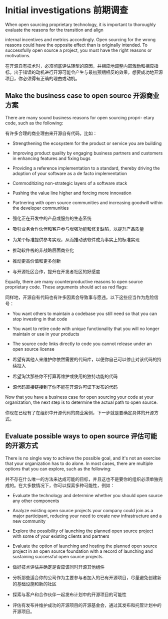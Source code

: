 
Initial investigations 
前期调查
======================

When open sourcing proprietary technology, it is important to
thoroughly evaluate the reasons for the transition and align

internal incentives and metrics accordingly. Open sourcing for the
wrong reasons could have the opposite effect than is originally
intended. To successfully open source a project, you must have the
right reasons or motivations.

在开源自有技术时，必须彻底评估转型的原因，并相应地调整内部激励和相应指标。出于错误的动机进行开源可能会产生与最初预期相反的效果。想要成功地开源项目，你必须得有正确的理由或动机。

Make the business case to open source
开源商业方案
-------------------------------------

There are many sound business reasons for open sourcing propri- etary
code, such as the following:

有许多合理的商业理由来开源自有代码，比如：


-   Strengthening the ecosystem for the product or service you are
    building

-   Improving product quality by engaging business partners and
    customers in enhancing features and fixing bugs

-   Providing a reference implementation to a standard, thereby driving
    the adoption of your software as a de facto implementation

-   Commoditizing non-strategic layers of a software stack

-   Pushing the value line higher and forcing more innovation

-   Partnering with open source communities and increasing goodwill
    within the developer communities
    
- 强化正在开发中的产品或服务的生态系统

- 吸引业务合作伙伴和客户参与增强功能和修复缺陷，以提升产品质量

- 为某个标准提供参考实现，从而推动该软件成为事实上的标准实现

- 推动软件栈的非战略层面商业化

- 推动更高价值和更多创新

- 与开源社区合作，提升在开发者社区的好感度

Equally, there are many counterproductive reasons to open source
proprietary code. These arguments should act as red flags:

同样地，开源自有代码也有许多因素会导致事与愿违。以下这些应当作为危险信号：


-   You want others to maintain a codebase you still need so that you
    can stop investing in that code

-   You want to retire code with unique functionality that you will no
    longer maintain or use in your products

<!-- -->

-   The source code links directly to code you cannot release under an
    open source license
    
- 希望有其他人来维护你依然需要的代码库，以便你自己可以停止对该代码的持续投入

- 希望淘汰那些你不打算再维护或使用的独特功能的代码

- 源代码直接链接到了你不能在开源许可证下发布的代码

Now that you have a business case for open sourcing your code at your
organization, the next step is to determine the actual path to open
source.

你现在已经有了在组织中开源代码的商业案例，下一步就是要确定具体的开源方式。

Evaluate possible ways to open source
评估可能的开源方式
-------------------------------------

There is no single way to achieve the possible goal, and it's not an
exercise that your organization has to do alone. In most cases, there
are multiple options that you can explore, such as the following:

并不存在什么唯一的方法来达成可能的目标，并且这也不是要你的组织必须单独完成的。在大多数情况下，你可以探索多种可能性，例如：

-   Evaluate the technology and determine whether you should open source
    any other components

-   Analyze existing open source projects your company could join as a
    major participant, reducing your need to create new infrastructure
    and a new community

-   Explore the possibility of launching the planned open source project
    with some of your existing clients and partners

-   Evaluate the option of launching and hosting the planned open source
    project in an open source foundation with a record of launching and
    sustaining successful open source projects.
    
- 做好技术评估并确定是否应该同时开源其他组件

- 分析那些适合你的公司作为主要参与者加入的已有开源项目，尽量避免创建新的基础设施和新的社区

- 探索与客户和合作伙伴一起发布计划中的开源项目的可能性

- 评估有发布并维护成功的开源项目的开源基金会，通过其发布和托管计划中的开源项目。



